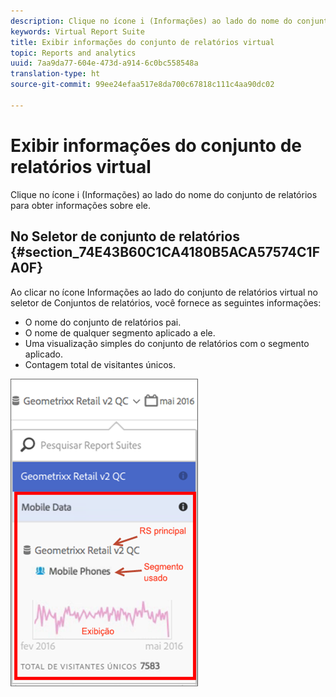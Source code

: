 ```yaml
---
description: Clique no ícone i (Informações) ao lado do nome do conjunto de relatórios para obter informações sobre ele.
keywords: Virtual Report Suite
title: Exibir informações do conjunto de relatórios virtual
topic: Reports and analytics
uuid: 7aa9da77-604e-473d-a914-6c0bc558548a
translation-type: ht
source-git-commit: 99ee24efaa517e8da700c67818c111c4aa90dc02

---
```



# Exibir informações do conjunto de relatórios virtual

Clique no ícone i (Informações) ao lado do nome do conjunto de relatórios para obter informações sobre ele.

## No Seletor de conjunto de relatórios  {#section_74E43B60C1CA4180B5ACA57574C1FA0F}

Ao clicar no ícone Informações ao lado do conjunto de relatórios virtual no seletor de Conjuntos de relatórios, você fornece as seguintes informações:

* O nome do conjunto de relatórios pai.
* O nome de qualquer segmento aplicado a ele.
* Uma visualização simples do conjunto de relatórios com o segmento aplicado.
* Contagem total de visitantes únicos.

![](assets/vrs-info.png)

